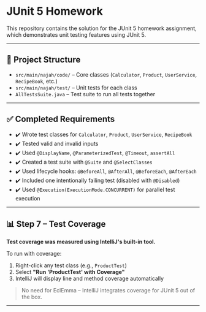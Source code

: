 # JUnit 5 Homework 

This repository contains the solution for the JUnit 5 homework assignment, which demonstrates unit testing features using JUnit 5.

---

## 📁 Project Structure

- `src/main/najah/code/` – Core classes (`Calculator`, `Product`, `UserService`, `RecipeBook`, etc.)
- `src/main/najah/test/` – Unit tests for each class
- `AllTestsSuite.java` – Test suite to run all tests together

---

## ✅ Completed Requirements

- ✔️ Wrote test classes for `Calculator`, `Product`, `UserService`, `RecipeBook`
- ✔️ Tested valid and invalid inputs
- ✔️ Used `@DisplayName`, `@ParameterizedTest`, `@Timeout`, `assertAll`
- ✔️ Created a test suite with `@Suite` and `@SelectClasses`
- ✔️ Used lifecycle hooks: `@BeforeAll`, `@AfterAll`, `@BeforeEach`, `@AfterEach`
- ✔️ Included one intentionally failing test (disabled with `@Disabled`)
- ✔️ Used `@Execution(ExecutionMode.CONCURRENT)` for parallel test execution

---

## 📊 Step 7 – Test Coverage

**Test coverage was measured using IntelliJ's built-in tool.**

To run with coverage:
1. Right-click any test class (e.g., `ProductTest`)
2. Select **"Run 'ProductTest' with Coverage"**
3. IntelliJ will display line and method coverage automatically

> No need for EclEmma – IntelliJ integrates coverage for JUnit 5 out of the box.

---


